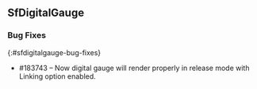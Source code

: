 ## SfDigitalGauge

### Bug Fixes
{:#sfdigitalgauge-bug-fixes}

* \#183743  – Now digital gauge will render properly in release mode with Linking option enabled. 
